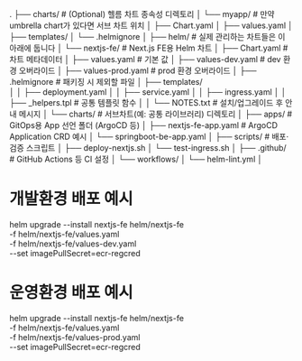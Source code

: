 .
├── charts/                         # (Optional) 헬름 차트 종속성 디렉토리
│   └── myapp/                      # 만약 umbrella chart가 있다면 서브 차트 위치
│       ├── Chart.yaml
│       ├── values.yaml
│       ├── templates/
│       └── .helmignore
│
├── helm/                           # 실제 관리하는 차트들은 이 아래에 둡니다
│   └── nextjs-fe/                  # Next.js FE용 Helm 차트
│       ├── Chart.yaml              # 차트 메타데이터
│       ├── values.yaml             # 기본 값
│       ├── values-dev.yaml         # dev 환경 오버라이드
│       ├── values-prod.yaml        # prod 환경 오버라이드
│       ├── .helmignore             # 패키징 시 제외할 파일
│       ├── templates/              
│       │   ├── deployment.yaml
│       │   ├── service.yaml
│       │   ├── ingress.yaml
│       │   ├── _helpers.tpl        # 공통 템플릿 함수
│       │   └── NOTES.txt           # 설치/업그레이드 후 안내 메시지
│       └── charts/                 # 서브차트(예: 공통 라이브러리) 디렉토리
│
├── apps/                           # GitOps용 App 선언 폴더 (ArgoCD 등)
│   ├── nextjs-fe-app.yaml          # ArgoCD Application CRD 예시
│   └── springboot-be-app.yaml
│
├── scripts/                        # 배포·검증 스크립트
│   ├── deploy-nextjs.sh
│   └── test-ingress.sh
│
├── .github/                        # GitHub Actions 등 CI 설정
│   └── workflows/
│       └── helm-lint.yml
│



# 개발환경 배포 예시
helm upgrade --install nextjs-fe helm/nextjs-fe \
  -f helm/nextjs-fe/values.yaml \
  -f helm/nextjs-fe/values-dev.yaml \
  --set imagePullSecret=ecr-regcred

# 운영환경 배포 예시
helm upgrade --install nextjs-fe helm/nextjs-fe \
  -f helm/nextjs-fe/values.yaml \
  -f helm/nextjs-fe/values-prod.yaml \
  --set imagePullSecret=ecr-regcred